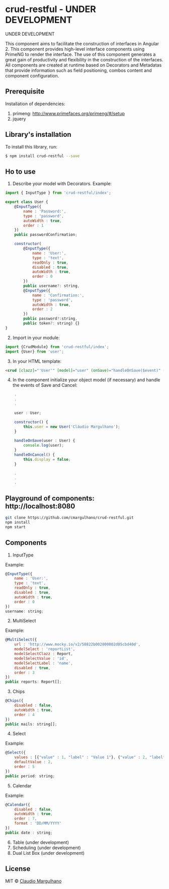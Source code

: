 # crud-restful - UNDER DEVELOPMENT

UNDER DEVELOPMENT

This component aims to facilitate the construction of interfaces in Angular 2.
This component provides high-level interface components using PrimeNG to render the interface.
The use of this component generates a great gain of productivity and flexibility in the construction of the interfaces.
All components are created at runtime based on Decorators and Metadatas that provide information such as field positioning, combos content and component configuration.


## Prerequisite

Installation of dependencies:

1. primeng: http://www.primefaces.org/primeng/#/setup
2. jquery


## Library's installation

To install this library, run:

```bash
$ npm install crud-restful --save
```

## Ho to use

1. Describe your model with Decorators. Example:

```javascript
import { InputType } from 'crud-restful/index';

export class User {
    @InputType({
        name : 'Password:',
        type : 'password',
        autoWidth : true,
        order : 1
    })
    public passwordConfirmation;

    constructor(
        @InputType({
            name : 'User:',
            type : 'text',
            readOnly : true,
            disabled : true,            
            autoWidth : true,
            order : 0
        })
        public username?: string, 
        @InputType({
            name : 'Confirmation:',
            type : 'password',
            autoWidth : true,
            order : 2
        })        
        public password?:string, 
        public token?: string) {}
}
```

2. Import in your module:

```javascript
import {CrudModule} from 'crud-restful/index';
import {User} from 'user';
```

3. In your HTML template:

```html
<crud [clazz]="'User'" [model]="user" (onSave)="handleOnSave($event)" (onCancel)="handleOnCancel()"></crud>
```

4. In the component initialize your object model (if necessary) and handle the events of Save and Cancel:

```javascript
    .
    .
    .

    user : User;

    constructor() {
        this.user = new User('Cláudio Margulhano');
    }
    
    handleOnSave(user : User) {
        console.log(user);
    }
    handleOnCancel() {
        this.display = false;
    }

    .
    .
    .
```
## Playground of components: http://localhost:8080

```bash
git clone https://github.com/cmargulhano/crud-restful.git
npm install
npm start
```

## Components

1. InputType

Example:

```javascript
@InputType({
    name : 'User:',
    type : 'text',
    readOnly : true,
    disabled : true,            
    autoWidth : true,
    order : 0
})
username: string;
```

2. MultiSelect

Example:

```javascript
@MultiSelect({
    url : 'http://www.mocky.io/v2/58822b002800002d05cbd40d', 
    modelSelect : 'reportList',        
    modelSelectClazz : Report, 
    modelSelectValue : 'id',
    modelSelectLabel : 'name',
    disabled : true,
    order : 3
})
public reports: Report[];
```

3. Chips

```javascript
@Chips({
    disabled : false,
    autoWidth : true,
    order : 4
})
public mails: string[];
```

4. Select

Example:

```javascript
@Select({
    values : [{"value" : 1, "label" : "Value 1"}, {"value" : 2, "label" : "Value 2"}, {"value" : 3, "label" : "Value 3"}],
    defaultValue : 2,
    order : 5
})
public period: string;
```

5. Calendar

Example:

```javascript
@Calendar({
    disabled : false,
    autoWidth : true,
    order : 7,
    format : 'DD/MM/YYYY'
})
public date : string;
```

6. Table (under development)
7. Scheduling (under development)
8. Dual List Box (under development)

## License

MIT © [Claudio Margulhano](mailto:cmargulhano@gmail.com)
